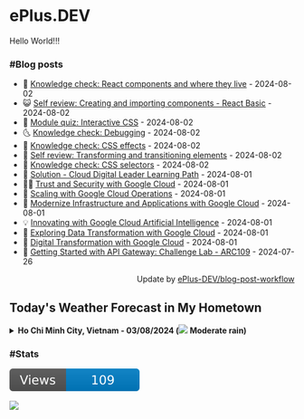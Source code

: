 # ePlus.DEV

Hello World!!!

### #Blog posts

- 🧰 [Knowledge check: React components and where they live](https://eplus.dev/knowledge-check-react-components-and-where-they-live) - 2024-08-02 
- 😺 [Self review: Creating and importing components - React Basic](https://eplus.dev/self-review-creating-and-importing-components-react-basic) - 2024-08-02 
- 🗽 [Module quiz: Interactive CSS](https://eplus.dev/module-quiz-interactive-css) - 2024-08-02 
- 🌜 [Knowledge check: Debugging](https://eplus.dev/knowledge-check-debugging) - 2024-08-02 
- 📝 [Knowledge check: CSS effects](https://eplus.dev/knowledge-check-css-effects) - 2024-08-02 
- 🚀 [Self review: Transforming and transitioning elements](https://eplus.dev/self-review-transforming-and-transitioning-elements) - 2024-08-02 
- 💼 [Knowledge check: CSS selectors](https://eplus.dev/knowledge-check-css-selectors) - 2024-08-02 
- 🦣 [Solution - Cloud Digital Leader Learning Path](https://eplus.dev/solution-cloud-digital-leader-learning-path) - 2024-08-01 
- 👨‍🏫 [Trust and Security with Google Cloud](https://eplus.dev/trust-and-security-with-google-cloud) - 2024-08-01 
- 🔭 [Scaling with Google Cloud Operations](https://eplus.dev/scaling-with-google-cloud-operations) - 2024-08-01 
- 🤡 [Modernize Infrastructure and Applications with Google Cloud](https://eplus.dev/modernize-infrastructure-and-applications-with-google-cloud) - 2024-08-01 
- 💡 [Innovating with Google Cloud Artificial Intelligence](https://eplus.dev/innovating-with-google-cloud-artificial-intelligence) - 2024-08-01 
- 🦣 [Exploring Data Transformation with Google Cloud](https://eplus.dev/exploring-data-transformation-with-google-cloud) - 2024-08-01 
- 💪 [Digital Transformation with Google Cloud](https://eplus.dev/digital-transformation-with-google-cloud) - 2024-08-01 
- 🤡 [Getting Started with API Gateway: Challenge Lab - ARC109](https://eplus.dev/getting-started-with-api-gateway-challenge-lab-arc109) - 2024-07-26 


<div align="right">
    Update by <a target="_blank" href="https://github.com/ePlus-DEV/blog-post-workflow">ePlus-DEV/blog-post-workflow</a>
</div>


## Today's Weather Forecast in My Hometown



<details>
    <summary><b>Ho Chi Minh City, Vietnam - 03/08/2024 (<img src="https://cdn.weatherapi.com/weather/64x64/day/302.png" width="25" /> Moderate rain)</b>
    </summary>

    
<table>
    <tr>
        <th>Hour</th>
        <td>00:00</td><td>01:00</td><td>02:00</td><td>03:00</td><td>04:00</td><td>05:00</td><td>06:00</td><td>07:00</td><td>08:00</td><td>09:00</td><td>10:00</td><td>11:00</td><td>12:00</td><td>13:00</td><td>14:00</td><td>15:00</td><td>16:00</td><td>17:00</td><td>18:00</td><td>19:00</td><td>20:00</td><td>21:00</td><td>22:00</td><td>23:00</td>
    </tr>
    <tr>
        <th>Weather</th>
        <td><img src="https://cdn.weatherapi.com/weather/64x64/night/116.png"></img></td><td><img src="https://cdn.weatherapi.com/weather/64x64/night/116.png"></img></td><td><img src="https://cdn.weatherapi.com/weather/64x64/night/116.png"></img></td><td><img src="https://cdn.weatherapi.com/weather/64x64/night/116.png"></img></td><td><img src="https://cdn.weatherapi.com/weather/64x64/night/119.png"></img></td><td><img src="https://cdn.weatherapi.com/weather/64x64/night/122.png"></img></td><td><img src="https://cdn.weatherapi.com/weather/64x64/day/116.png"></img></td><td><img src="https://cdn.weatherapi.com/weather/64x64/day/113.png"></img></td><td><img src="https://cdn.weatherapi.com/weather/64x64/day/116.png"></img></td><td><img src="https://cdn.weatherapi.com/weather/64x64/day/116.png"></img></td><td><img src="https://cdn.weatherapi.com/weather/64x64/day/200.png"></img></td><td><img src="https://cdn.weatherapi.com/weather/64x64/day/200.png"></img></td><td><img src="https://cdn.weatherapi.com/weather/64x64/day/263.png"></img></td><td><img src="https://cdn.weatherapi.com/weather/64x64/day/389.png"></img></td><td><img src="https://cdn.weatherapi.com/weather/64x64/day/200.png"></img></td><td><img src="https://cdn.weatherapi.com/weather/64x64/day/200.png"></img></td><td><img src="https://cdn.weatherapi.com/weather/64x64/day/386.png"></img></td><td><img src="https://cdn.weatherapi.com/weather/64x64/day/386.png"></img></td><td><img src="https://cdn.weatherapi.com/weather/64x64/day/176.png"></img></td><td><img src="https://cdn.weatherapi.com/weather/64x64/night/176.png"></img></td><td><img src="https://cdn.weatherapi.com/weather/64x64/night/176.png"></img></td><td><img src="https://cdn.weatherapi.com/weather/64x64/night/353.png"></img></td><td><img src="https://cdn.weatherapi.com/weather/64x64/night/353.png"></img></td><td><img src="https://cdn.weatherapi.com/weather/64x64/night/356.png"></img></td>
    </tr>
    <tr>
        <th>Condition</th>
        <td width="200px">Partly Cloudy </td><td width="200px">Partly Cloudy </td><td width="200px">Partly Cloudy </td><td width="200px">Partly Cloudy </td><td width="200px">Cloudy </td><td width="200px">Overcast </td><td width="200px">Partly Cloudy </td><td width="200px">Sunny</td><td width="200px">Partly Cloudy </td><td width="200px">Partly Cloudy </td><td width="200px">Thundery outbreaks in nearby</td><td width="200px">Thundery outbreaks in nearby</td><td width="200px">Patchy light drizzle</td><td width="200px">Moderate or heavy rain in area with thunder</td><td width="200px">Thundery outbreaks in nearby</td><td width="200px">Thundery outbreaks in nearby</td><td width="200px">Patchy light rain in area with thunder</td><td width="200px">Patchy light rain in area with thunder</td><td width="200px">Patchy rain nearby</td><td width="200px">Patchy rain nearby</td><td width="200px">Patchy rain nearby</td><td width="200px">Light rain shower</td><td width="200px">Light rain shower</td><td width="200px">Moderate or heavy rain shower</td>
    </tr>
    <tr>
        <th>Temperature</th>
        <td>26.3 °C</td><td>26.1 °C</td><td>25.9 °C</td><td>25.7 °C</td><td>25.4 °C</td><td>25.3 °C</td><td>25.4 °C</td><td>26.6 °C</td><td>28.1 °C</td><td>29.5 °C</td><td>31.1 °C</td><td>32.2 °C</td><td>32.9 °C</td><td>33 °C</td><td>32.3 °C</td><td>32.2 °C</td><td>32 °C</td><td>31.4 °C</td><td>29.3 °C</td><td>28 °C</td><td>27.5 °C</td><td>27.2 °C</td><td>26.9 °C</td><td>26.7 °C</td>
    </tr>
    <tr>
        <th>Wind</th>
        <td>8.3 kph</td><td>7.2 kph</td><td>6.5 kph</td><td>8.3 kph</td><td>7.9 kph</td><td>6.1 kph</td><td>4.7 kph</td><td>5.8 kph</td><td>7.2 kph</td><td>7.6 kph</td><td>8.6 kph</td><td>7.9 kph</td><td>7.2 kph</td><td>7.2 kph</td><td>7.6 kph</td><td>7.2 kph</td><td>7.6 kph</td><td>9.7 kph</td><td>10.8 kph</td><td>10.8 kph</td><td>10.8 kph</td><td>10.1 kph</td><td>9.4 kph</td><td>6.1 kph</td>
    </tr>
</table>


<div align="right">
    Updated at: 2024-08-03T14:25:05Z - by <a target="_blank"
        href="https://github.com/ePlus-DEV/weather-forecast">ePlus-DEV/weather-forecast</a>
</div>
</details>


### #Stats

[![Image of counter](https://github.com/ePlus-DEV/view-counter/blob/main/svg/685088620/badge.svg)](https://github.com/ePlus-DEV/view-counter/blob/main/readme/685088620/week.md)

![](https://komarev.com/ghpvc/?username=ePlus-DEV&style=for-the-badge)
